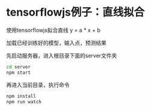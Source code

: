 # tensorflowjs例子：直线拟合

使用tensorflowjs拟合直线 y = a * x + b

加载已经训练好的模型，输入点，预测结果

先启动服务器，进入根目录下面的server文件夹
```sh
cd server
npm start
```
再进入当前目录，执行命令
```sh
npm install
npm run watch
```
